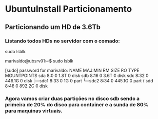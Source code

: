 # UbuntuInstall Particionamento

## Particionando um HD de 3.6Tb

### Listando todos HDs no servidor com o comado:

sudo lsblk

marivaldo@ubsrv01:~$ sudo lsblk

[sudo] password for marivaldo:
NAME   MAJ:MIN RM   SIZE RO TYPE MOUNTPOINTS
sda      8:0    0   1.8T  0 disk
sdb      8:16   0   3.6T  0 disk
sdc      8:32   0 446.1G  0 disk
├─sdc1   8:33   0     1G  0 part
└─sdc2   8:34   0 445.1G  0 part /
sdd      8:48   0 892.2G  0 disk

### Agora vamos criar duas partições no disco sdb sendo a primeira de 20% do disco para container e a sunda de 80% para maquinas virtuais.
